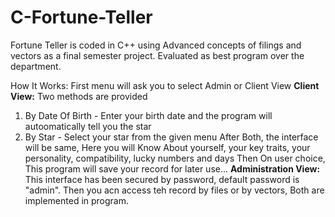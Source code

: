 # C-Fortune-Teller
Fortune Teller is coded in C++ using Advanced concepts of filings and vectors as a final semester project.
Evaluated as best program over the department.

How It Works:
  First menu will ask you to select Admin or Client View
  **Client View:**
  Two methods are provided 
  1. By Date Of Birth - Enter your birth date and the program will autoomatically tell you the star
  2. By Star - Select your star from the given menu
     After Both, the interface will be same, Here you will Know About yourself, your key traits, your personality, compatibility, lucky numbers and days
     Then On user choice, This program will save your record for later use...
**Administration View:**
  This interface has been secured by password, default password is "admin". Then you acn access teh record by files or by vectors, Both are implemented in program.
